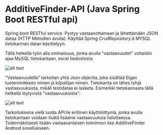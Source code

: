 # AdditiveFinder-API (Java Spring Boot RESTful api)

Spring boot RESTful service. 
Pystyy vastaanottamaan ja lähettämään JSON dataa (HTTP Metodien avulla). 
Käyttää Spring CrudRepository:ä MYSQL tietokannan datan käsittelyyn.

Tällä hetkellä työn alla ominaisuus, jonka avulla "vastaavuudet" voitaisiin ajaa MySQL tietokantaan, excel tiedostosta. 

![alt text](https://i.imgur.com/eP7zMsM.png)

"Vastaavuudella" tarkoitan yhtä Json objectia, joka sisältää Elgan tuotenimikkeen nimen ja kilpailijan nimen.
Tietokanta on lähes tyhjä vastaavuuksista, mikäli testidataa ei lasketa. 
Esimerkki tietokannasta tällä hetkellä löytyvistä "vastaavuuksista":

![alt text](https://i.imgur.com/MHSGBzN.png)


Tarkoituksena vielä luoda API:lle erillinen käyttöliittymä, jonka avulla tietokantaan voidaan lisätä lisäaine vastaavuuksia haluttaessa. Todennäköisesti lisään vastaavanlaisen toiminnon itse AdditiveFinder Android sovellukseen. 
